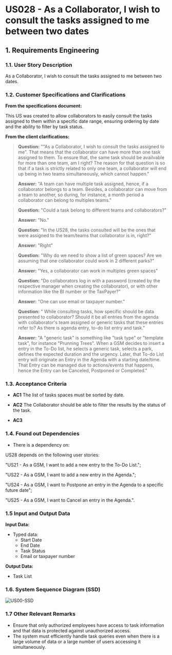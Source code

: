# US028 - As a Collaborator, I wish to consult the tasks assigned to me between two dates

## 1. Requirements Engineering

### 1.1. User Story Description

As a Collaborator, I wish to consult the tasks assigned to me between two dates.

### 1.2. Customer Specifications and Clarifications 

**From the specifications document:**

This US was created to allow collaborators to easily consult the tasks assigned to them within a specific date range, ensuring ordering by date and the ability to filter by task status.  

**From the client clarifications:**

> **Question:** ""As a Collaborator, I wish to consult the tasks assigned to me". That means that the collaborator can have more than one task assigned to them. To ensure that, the same task should be availvable for more than one team, am I right? The reason for that question is so that if a task is strictly related to only one team, a collaborator will end up being in two teams simultaneously, which cannot happen."
>
> **Answer:** "A team can have multiple task assigned, hence, if a collaborator belongs to a team. Besides, a collaborator can move from a team to another, so during, for instance, a month period a collaborator can belong to multiples teams."

> **Question:** "Could a task belong to different teams and collaborators?"
>
> **Answer:** "No."

> **Question:** "In the US28, the tasks consulted will be the ones that were assigned to the team/teams that collaborator is in, right?"
>
> **Answer:** "Right"

> **Question:** "Why do we need to show a list of green spaces? Are we assuming that one collaborator could work in 2 different parks?"
>
> **Answer:** "Yes, a collaborator can work in multiples green spaces"

> **Question:** "Do collaborators log in with a password (created by the respective manager when creating the collaborator), or with other information like the BI number or the TaxPayer?"
>
> **Answer:** "One can use email or taxpayer number."

> **Question:** "
While consulting tasks, how specific should be data presented to collaborator? Should it be all entries from the agenda with collaborator's team assigned or generic tasks that these entries refer to? As there is agenda entry, to-do list entry and task."
>
> **Answer:** "A "generic task" is something like "task type" or "template task", for instance "Prunning Trees".
When a GSM decides to insert a entry in the To-Do list, he selects a generic task, selects a park, defines the expected duration and the urgency.
Later, that To-do List entry will originate an Entry in the Agenda with a starting date/time. That Entry can be managed due to actions/events that happens, hence the Entry can be Canceled, Postponed or Completed."


### 1.3. Acceptance Criteria

* **AC1** The list of tasks spaces must be sorted by date.

* **AC2** The Collaborator should be able to filter the results by the status of the task.

* **AC3** 

### 1.4. Found out Dependencies

* There is a dependency on:

US28 depends on the following user stories:

"US21 - As a GSM, I want to add a new entry to the To-Do List.";

"US22 - As a GSM, I want to add a new entry in the Agenda.";

"US24 - As a GSM, I want to Postpone an entry in the Agenda to a specific future date";

"US25 - As a GSM, I want to Cancel an entry in the Agenda.".

### 1.5 Input and Output Data

**Input Data:**

* Typed data:
  * Start Date
  * End Date
  * Task Status
  * Email or taxpayer number

**Output Data:**

* Task List


### 1.6. System Sequence Diagram (SSD)

![US00-SSD](svg/us001-system-sequence-diagram.svg)

### 1.7 Other Relevant Remarks

* Ensure that only authorized employees have access to task information and that data is protected against unauthorized access.
* The system must efficiently handle task queries even when there is a large volume of data or a large number of users accessing it simultaneously.
